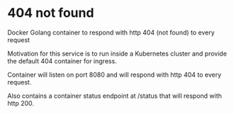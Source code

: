 # 404 not found
Docker Golang container to respond with http 404 (not found) to every request

Motivation for this service is to run inside a Kubernetes cluster and provide the default 404 container for ingress. 

Container will listen on port 8080 and will respond with http 404 to every request.

Also contains a container status endpoint at /status that will respond with http 200.
